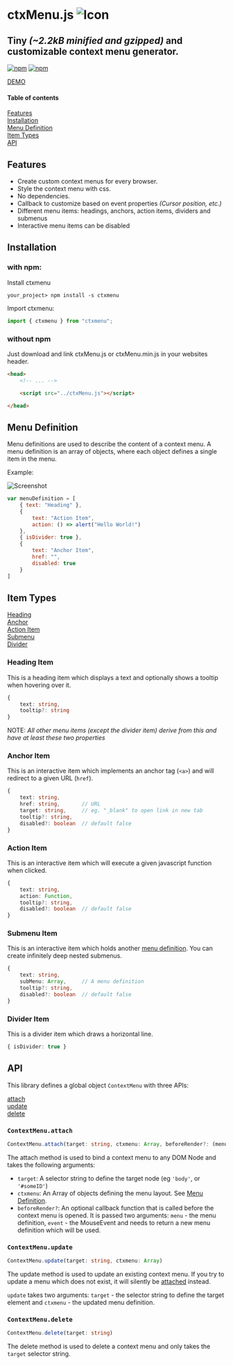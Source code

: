 # ctxMenu.js ![Icon](https://raw.githubusercontent.com/nkappler/ctxmenu/master/docs/favicon.png)

## Tiny _(~2.2kB minified and gzipped)_ and customizable context menu generator.
[![npm](https://img.shields.io/npm/v/ctxmenu.svg)](https://www.npmjs.com/package/ctxmenu) [![npm](https://img.shields.io/npm/types/ctxmenu.svg)](https://raw.githubusercontent.com/nkappler/ctxmenu/master/lib/ctxmenu.d.ts)

[DEMO](https://nkappler.github.io/ctxmenu)

#### Table of contents
[Features](#Features)\
[Installation](#Installation)\
[Menu Definition](#Menu-Definition)\
[Item Types](#item-types) \
[API](#API)

## Features

- Create custom context menus for every browser.
- Style the context menu with css.
- No dependencies.
- Callback to customize based on event properties _(Cursor position, etc.)_
- Different menu items: headings, anchors, action items, dividers and submenus
- Interactive menu items can be disabled


## Installation

### with npm:
Install ctxmenu
```console
your_project> npm install -s ctxmenu
```

Import ctxmenu:
```typescript
import { ctxmenu } from "ctxmenu";
```

### without npm
Just download and link ctxMenu.js or ctxMenu.min.js in your websites header.

```html
<head>
    <!-- ... -->

    <script src="../ctxMenu.js"></script>

</head>
```

## Menu Definition

Menu definitions are used to describe the content of a context menu. A menu definition is an array of objects, where each object defines a single item in the menu.


Example:

![Screenshot](https://raw.githubusercontent.com/nkappler/ctxmenu/master/docs/simpleMenu.png)

```javascript
var menuDefinition = [
    { text: "Heading" },
    {
        text: "Action Item",
        action: () => alert("Hello World!")
    },
    { isDivider: true },
    {
        text: "Anchor Item",
        href: "",
        disabled: true
    }
]
```

## Item Types

[Heading](#heading-item) \
[Anchor](#anchor-item) \
[Action Item](#action-item) \
[Submenu](#submenu-item)\
[Divider](#divider-item)

### Heading Item

This is a heading item which displays a text and optionally shows a tooltip when hovering over it.

```typescript
{
    text: string,
    tooltip?: string
}
```

NOTE: _All other menu items (except the divider item) derive from this and have at least these two properties_

### Anchor Item

This is an interactive item which implements an anchor tag (`<a>`) and will redirect to a given URL (`href`).

```typescript
{
    text: string,
    href: string,       // URL
    target: string,     // eg. "_blank" to open link in new tab
    tooltip?: string,
    disabled?: boolean  // default false
}
```

### Action Item

This is an interactive item which will execute a given javascript function when clicked.

```typescript
{
    text: string,
    action: Function,
    tooltip?: string,
    disabled?: boolean  // default false
}
```

### Submenu Item

This is an interactive item which holds another [menu definition](#Menu-Definition). You can create infinitely deep nested submenus.

```typescript
{
    text: string,
    subMenu: Array,     // A menu definition
    tooltip?: string,
    disabled?: boolean  // default false
}
```

### Divider Item

This is a divider item which draws a horizontal line.

```typescript
{ isDivider: true }
```

## API

This library defines a global object `ContextMenu` with three APIs:

[attach](#contextmenu.attach)\
[update](#contextmenu.update)\
[delete](#contextmenu.delete)

### `ContextMenu.attach`
```typescript
ContextMenu.attach(target: string, ctxmenu: Array, beforeRender?: (menu: Array, event: MouseEvent) => Array)
```

The attach method is used to bind a context menu to any DOM Node and takes the following arguments:
- `target`: A selector string to define the target node (eg `'body'`, or `'#someID'`)
- `ctxmenu`: An Array of objects defining the menu layout. See [Menu Definition](#Menu-Definition).
- `beforeRender?`: An optional callback function that is called before the context menu is opened. It is passed two arguments: `menu` - the menu definition, `event` - the MouseEvent and needs to return a new menu definition which will be used.

### `ContextMenu.update`
```typescript
ContextMenu.update(target: string, ctxmenu: Array)
```

The update method is used to update an existing context menu. If you try to update a menu which does not exist, it will silently be [attached](#attach) instead.

`update` takes two arguments: `target` - the selector string to define the target element and `ctxmenu` - the updated menu definition.

### `ContextMenu.delete`
```typescript
ContextMenu.delete(target: string)
```
The delete method is used to delete a context menu and only takes the `target` selector string.
